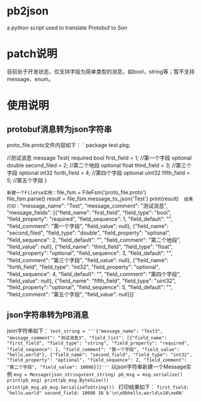 # pb2json
a python script used to translate Protobuf to Son

# patch说明
目前处于开发状态，仅支持字段为简单类型的消息，如bool，string等；暂不支持message、enum。

# 使用说明
## protobuf消息转为json字符串
proto_file.proto文件内容如下：
`
package test.pkg;

//测试消息
message Test{
    required bool   first_field     = 1; //第一个字段
    optional double second_filed    = 2; //第二个地段
    optional float  third_field     = 3; //第三个字段
    optional int32  forth_field     = 4; //第四个字段
    optional uint32 fifth_field     = 5; //第五个字段
}

`
新建一个FileFsm实例：
`file_fsm = FileFsm('proto_file.proto')  
 file_fsm.parse()
 result = file_fsm.message_to_json('Test')
 print(result)`  
 结果打印：
 `"message_name": "Test", "message_comment": "测试消息", "message_fields": [{"field_name": "first_field", "field_type": "bool", "field_property": "required", "field_sequence": 1, "field_default": "", "field_comment": "第一个字段", "field_value": null}, {"field_name": "second_filed", "field_type": "double", "field_property": "optional", "field_sequence": 2, "field_default": "", "field_comment": "第二个地段", "field_value": null}, {"field_name": "third_field", "field_type": "float", "field_property": "optional", "field_sequence": 3, "field_default": "", "field_comment": "第三个字段", "field_value": null}, {"field_name": "forth_field", "field_type": "int32", "field_property": "optional", "field_sequence": 4, "field_default": "", "field_comment": "第四个字段", "field_value": null}, {"field_name": "fifth_field", "field_type": "uint32", "field_property": "optional", "field_sequence": 5, "field_default": "", "field_comment": "第五个字段", "field_value": null}]}`
 
 ## json字符串转为PB消息
 json字符串如下：
 `
 test_string = '''{"message_name": "Test3", "message_comment": "测试消息3", "field_list": [{"field_name": "first_field", "field_type": "string", "field_property": "required", "field_sequence": 1, "field_comment": "第一个字段", "field_value": "hello,world"}, {"field_name": "second_field", "field_type": "int32", "field_property": "optional", "field_sequence": 2, "field_comment": "第二个字段", "field_value": 10086}]}'''
 `
以json字符串新建一个Message实例
`msg = Message(json_string=test_string)
pb_msg = msg.serialize()
print(pb_msg)
print(pb_msg.ByteSize())
print(pb_msg.pb_msg.SerializeToString())
`
打印结果如下：
`
first_field: "hello,world"
second_field: 10086
16
b'\n\x0bhello,world\x10\xe6N'
`
